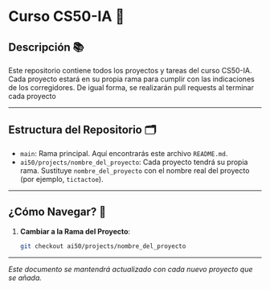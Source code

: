 # Curso CS50-IA 🤖

## Descripción 📚

Este repositorio contiene todos los proyectos y tareas del curso CS50-IA. Cada proyecto estará en su propia rama para cumplir con las indicaciones de los corregidores. De igual forma, se realizarán pull requests al terminar cada proyecto

---

## Estructura del Repositorio 🗂️

- `main`: Rama principal. Aquí encontrarás este archivo `README.md`.
- `ai50/projects/nombre_del_proyecto`: Cada proyecto tendrá su propia rama. Sustituye `nombre_del_proyecto` con el nombre real del proyecto (por ejemplo, `tictactoe`).

---

## ¿Cómo Navegar? 🧭

1. **Cambiar a la Rama del Proyecto**:
    ```bash
    git checkout ai50/projects/nombre_del_proyecto
    ```

---

_Este documento se mantendrá actualizado con cada nuevo proyecto que se añada._

